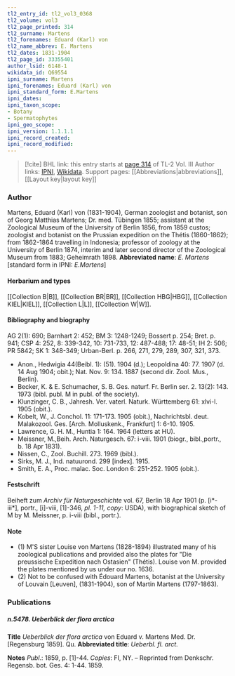 ```yaml
---
tl2_entry_id: tl2_vol3_0368
tl2_volume: vol3
tl2_page_printed: 314
tl2_surname: Martens
tl2_forenames: Eduard (Karl) von
tl2_name_abbrev: E. Martens
tl2_dates: 1831-1904
tl2_page_id: 33355401
author_lsid: 6148-1
wikidata_id: Q69554
ipni_surname: Martens
ipni_forenames: Eduard (Karl) von
ipni_standard_form: E.Martens
ipni_dates: 
ipni_taxon_scope: 
- Botany
- Spermatophytes
ipni_geo_scope: 
ipni_version: 1.1.1.1
ipni_record_created: 
ipni_record_modified:
---
```


> [!cite] BHL link: this entry starts at [page 314](https://www.biodiversitylibrary.org/page/33355401) of TL-2 Vol. III
> Author links: [IPNI](https://www.ipni.org/a/6148-1), [Wikidata](https://www.wikidata.org/wiki/Q69554). Support pages: [[Abbreviations|abbreviations]], [[Layout key|layout key]]

### Author

Martens, Eduard (Karl) von (1831-1904), German zoologist and botanist, son of Georg Matthias Martens; Dr. med. Tübingen 1855; assistant at the Zoological Museum of the University of Berlin 1856, from 1859 custos; zoologist and botanist on the Prussian expedition on the Thétis (1860-1862); from 1862-1864 travelling in Indonesia; professor of zoology at the University of Berlin 1874, interim and later second director of the Zoological Museum from 1883; Geheimrath 1898. 
**Abbreviated name**: *E. Martens* \[standard form in IPNI: *E.Martens*\]

#### Herbarium and types

[[Collection B|B]], [[Collection BR|BR]], [[Collection HBG|HBG]], [[Collection KIEL|KIEL]], [[Collection L|L]], [[Collection W|W]].

#### Bibliography and biography

AG 2(1): 690; Barnhart 2: 452; BM 3: 1248-1249; Bossert p. 254; Bret. p. 941; CSP 4: 252, 8: 339-342, 10: 731-733, 12: 487-488; 17: 48-51; IH 2: 506; PR 5842; SK 1: 348-349; Urban-Berl. p. 266, 271, 279, 289, 307, 321, 373.
- Anon., Hedwigia 44(Beibl. 1): (51). 1904 (d.); Leopoldina 40: 77. 1907 (d. 14 Aug 1904; obit.); Nat. Nov. 9: 134. 1887 (second dir. Zool. Mus., Berlin).
- Becker, K. & E. Schumacher, S. B. Ges. naturf. Fr. Berlin ser. 2. 13(2): 143. 1973 (bibl. publ. M in publ. of the society).
- Klunzinger, C. B., Jahresh. Ver. vaterl. Naturk. Württemberg 61: xlvi-l. 1905 (obit.).
- Kobelt, W., J. Conchol. 11: 171-173. 1905 (obit.), Nachrichtsbl. deut. Malakozool. Ges. \[Arch. Molluskenk., Frankfurt\] 1: 6-10. 1905.
- Lawrence, G. H. M., Huntia 1: 164. 1964 (letters at HU).
- Meissner, M.,Beih. Arch. Naturgesch. 67: i-viii. 1901 (biogr., bibl.,portr., b. 18 Apr 1831).
- Nissen, C., Zool. Buchill. 273. 1969 (bibl.).
- Sirks, M. J., Ind. natuurond. 299 \[index\]. 1915.
- Smith, E. A., Proc. malac. Soc. London 6: 251-252. 1905 (obit.).

#### Festschrift

Beiheft zum *Archiv für Naturgeschichte* vol. 67, Berlin 18 Apr 1901 (p. \[i\*-iii\*\], portr., \[i\]-viii, \[1\]-346, *pl. 1-11, copy*: USDA), with biographical sketch of M by M. Meissner, p. i-viii (bibl., portr.).

#### Note

- (1) M'S sister Louise von Martens (1828-1894) illustrated many of his zoological publications and provided also the plates for "Die preussische Expedition nach Ostasien" (Thétis). Louise von M. provided the plates mentioned by us under our no. 1636.
- (2) Not to be confused with Édouard Martens, botanist at the University of Louvain \[Leuven\], (1831-1904), son of Martin Martens (1797-1863).

### Publications

##### n.5478. Ueberblick der flora arctica

**Title**
*Ueberblick der flora arctica* von Eduard v. Martens Med. Dr. \[Regensburg 1859\]. Qu.
**Abbreviated title**: *Ueberbl. fl. arct.*

**Notes**
*Publ*.: 1859, p. \[1\]-44. *Copies*: FI, NY. – Reprinted from Denkschr. Regensb. bot. Ges. 4: 1-44. 1859.

